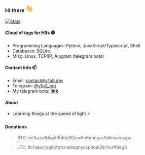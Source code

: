 ### Hi there <img src="https://github.com/v1a0/v1a0/blob/master/hi-hand.gif" width="25px">

[![Stats](https://github-readme-stats.vercel.app/api?username=v1a0&title_color=56d364&icon_color=56d364&text_color=c9d1d9&bg_color=0d1117&border_color=56d364&show_icons=true)](https://github.com/v1a0?tab=repositories)

#### Cloud of tags for HRs 🕵️

* Programming Languages: Python, JavaScript/Typescript, Shell
* Databases: SQLite.
* Misc: Linux, TCP/IP, Aiogram (telegram bots) 

#### Contact info 📫 

* Email: [contact@v1a0.dev](mailto:contact@v1a0.dev) 
* Telegram: [@v1a0_bot](https://t.me/v1a0_bot)
* My telegram bots: [__link__](https://github.com/V1A0/Telegram-bots)

#### About

* Learning things at the speed of light ⚡


#### Donations
> BTC: bc1qzsx84gyh9ddq30xswfu6ghnqscfh4rharxscpc

> LTC: ltc1qapctyq9yfytcma8qqnyqspdejk39r3vzft8eg3
